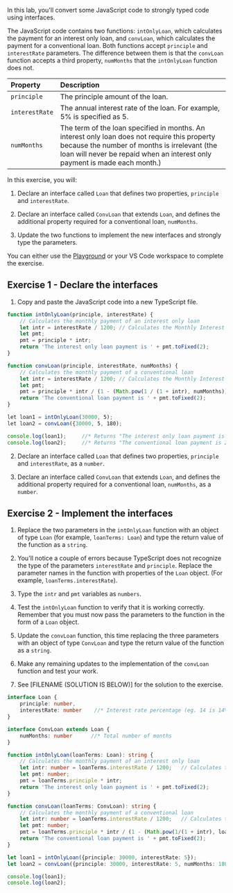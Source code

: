 In this lab, you'll convert some JavaScript code to strongly typed code using interfaces.

The JavaScript code contains two functions: `intOnlyLoan`, which calculates the payment for an interest only loan, and `convLoan`, which calculates the payment for a conventional loan. Both functions accept `principle` and `interestRate` parameters. The difference between them is that the `convLoan` function accepts a third property, `numMonths` that the `intOnlyLoan` function does not.

| Property| Description|
| :--- | :--- |
| `principle`| The principle amount of the loan.|
| `interestRate`| The annual interest rate of the loan. For example, 5% is specified as 5.|
| `numMonths`| The term of the loan specified in months. An interest only loan does not require this property because the number of months is irrelevant (the loan will never be repaid when an interest only payment is made each month.)|

In this exercise, you will:

1. Declare an interface called `Loan` that defines two properties, `principle` and `interestRate`.

1. Declare an interface called `ConvLoan` that extends `Loan`, and defines the additional property required for a conventional loan, `numMonths`.

1. Update the two functions to implement the new interfaces and strongly type the parameters.

You can either use the [Playground](https://www.typescriptlang.org/play) or your VS Code workspace to complete the exercise.

## Exercise 1 - Declare the interfaces

1. Copy and paste the JavaScript code into a new TypeScript file.

```javascript
function intOnlyLoan(principle, interestRate) {
    // Calculates the monthly payment of an interest only loan
    let intr = interestRate / 1200; // Calculates the Monthly Interest Rate of the loan
    let pmt;
    pmt = principle * intr;
    return 'The interest only loan payment is ' + pmt.toFixed(2);
}

function convLoan(principle, interestRate, numMonths) {
    // Calculates the monthly payment of a conventional loan
    let intr = interestRate / 1200; // Calculates the Monthly Interest Rate of the loan
    let pmt;
    pmt = principle * intr / (1 - (Math.pow(1 / (1 + intr), numMonths)));
    return 'The conventional loan payment is ' + pmt.toFixed(2);
}

let loan1 = intOnlyLoan(30000, 5);
let loan2 = convLoan({30000, 5, 180);

console.log(loan1);     //* Returns "The interest only loan payment is 125.00" 
console.log(loan2);     //* Returns "The conventional loan payment is 237.24" 

```

2. Declare an interface called `Loan` that defines two properties, `principle` and `interestRate`, as a `number`.

1. Declare an interface called `ConvLoan` that extends `Loan`, and defines the additional property required for a conventional loan, `numMonths`, as a `number`.

## Exercise 2 - Implement the interfaces

1. Replace the two parameters in the `intOnlyLoan` function with an object of type `Loan` (for example, `loanTerms: Loan`) and type the return value of the function as a `string`.

1. You'll notice a couple of errors because TypeScript does not recognize the type of the parameters `interestRate` and `principle`. Replace the parameter names in the function with properties of the `Loan` object. (For example, `loanTerms.interestRate`).

1. Type the `intr` and `pmt` variables as `numbers`.

1. Test the `intOnlyLoan` function to verify that it is working correctly. Remember that you must now pass the parameters to the function in the form of a `Loan` object.

1. Update the `convLoan` function, this time replacing the three parameters with an object of type `ConvLoan` and type the return value of the function as a `string`.

1. Make any remaining updates to the implementation of the `convLoan` function and test your work.

1. See [FILENAME (SOLUTION IS BELOW)] for the solution to the exercise.

```typescript
interface Loan {
    principle: number,
    interestRate: number    //* Interest rate percentage (eg. 14 is 14%)
}

interface ConvLoan extends Loan {
    numMonths: number      //* Total number of months
}

function intOnlyLoan(loanTerms: Loan): string {
    // Calculates the monthly payment of an interest only loan
    let intr: number = loanTerms.interestRate / 1200;   // Calculates the Monthly Interest Rate of the loan
    let pmt: number;
    pmt = loanTerms.principle * intr;
    return 'The interest only loan payment is ' + pmt.toFixed(2);
}

function convLoan(loanTerms: ConvLoan): string {
    // Calculates the monthly payment of a conventional loan
    let intr: number = loanTerms.interestRate / 1200;   // Calculates the Monthly Interest Rate of the loan
    let pmt: number;
    pmt = loanTerms.principle * intr / (1 - (Math.pow(1/(1 + intr), loanTerms.numMonths)));
    return 'The conventional loan payment is ' + pmt.toFixed(2);
}

let loan1 = intOnlyLoan({principle: 30000, interestRate: 5});
let loan2 = convLoan({principle: 30000, interestRate: 5, numMonths: 180});

console.log(loan1);
console.log(loan2);
```

